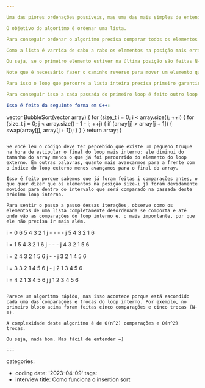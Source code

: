 ```yaml
---

Uma das piores ordenações possíveis, mas uma das mais simples de entender, é a bubble sort. Ela é passada para estudantes de computação porque é um algoritmo possível de explicar sem entrar em muitos detalhes do seu funcionamento, e também porque seu funcionamento é intuitivo.

O objetivo do algoritmo é ordenar uma lista.

Para conseguir ordenar o algoritmo precisa comparar todos os elementos e trocar as posições dos elementos desordenados, um a um.

Como a lista é varrida de cabo a rabo os elementos na posição mais errada possível vão caminhando em direção à sua posição correta.

Ou seja, se o primeiro elemento estiver na última posição são feitas N-1 trocas, do último para o penúltimo, do penúltimo para o antepenúltimo e assim por diante, até que o loop que varre todos os elementos faça a última comparação, entre o primeiro e o segundo elemento.

Note que é necessário fazer o caminho reverso para mover um elemento que está em primeiro, mas que deveria estar em último.

Para isso o loop que percorre a lista inteira precisa primeiro garantir que todo o resto da lista está ordenado.

Para conseguir isso a cada passada do primeiro loop é feito outro loop com o resto da lista.

Isso é feito da seguinte forma em C++:

```
vector<int> BubbleSort(vector<int> array)
{
    for (size_t i = 0; i < array.size(); ++i)
    {
        for (size_t j = 0; j < array.size() - 1 - i; ++j)
        {
            if (array[j] > array[j + 1])
            {
                swap(array[j], array[j + 1]);
            }
        }
    }
    return array;
}
```

Se você leu o código deve ter percebido que existe um pequeno truque na hora de estipular o final do loop mais interno: ele diminui do tamanho do array menos o que já foi percorrido do elemento do loop externo. Em outras palavras, quanto mais avançarmos para a frente com o índice do loop externo menos avançamos para o final do array.

Isso é feito porque sabemos que já foram feitas i comparações antes, o que quer dizer que os elementos na posição size-i já foram devidamente movidos para dentro do intervalo que será comparado na passada deste próximo loop interno.

Para sentir o passo a passo dessas iterações, observe como os elementos de uma lista completamente desordenada se comporta e até onde vão as comparações do loop interno e, o mais importante, por que ele não precisa ir mais além.

```
i = 0
6 5 4 3 2 1
j - - - - j
5 4 3 2 1 6

i = 1
5 4 3 2 1 6
j - - - j
4 3 2 1 5 6

i = 2
4 3 2 1 5 6
j - - j
3 2 1 4 5 6

i = 3
3 2 1 4 5 6
j - j
2 1 3 4 5 6

i = 4
2 1 3 4 5 6
j j
1 2 3 4 5 6
```

Parece um algoritmo rápido, mas isso acontece porque está escondido cada uma das comparações e trocas do loop interno. Por exemplo, no primeiro bloco acima foram feitas cinco comparações e cinco trocas (N-1).

A complexidade deste algoritmo é de O(n^2) comparações e O(n^2) trocas.

Ou seja, nada bom. Mas fácil de entender =)

---
```

categories:
- coding
date: '2023-04-09'
tags:
- interview
title: Como funciona o insertion sort
